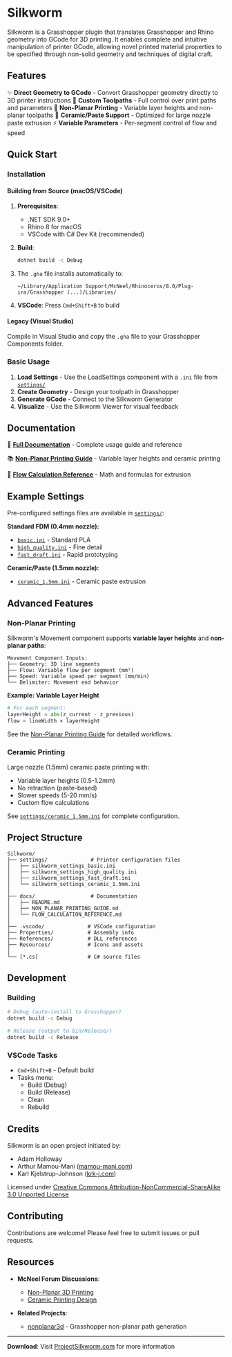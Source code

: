 # Silkworm

Silkworm is a Grasshopper plugin that translates Grasshopper and Rhino geometry into GCode for 3D printing. It enables complete and intuitive manipulation of printer GCode, allowing novel printed material properties to be specified through non-solid geometry and techniques of digital craft.

## Features

✨ **Direct Geometry to GCode** - Convert Grasshopper geometry directly to 3D printer instructions
🎨 **Custom Toolpaths** - Full control over print paths and parameters
🌊 **Non-Planar Printing** - Variable layer heights and non-planar toolpaths
🏺 **Ceramic/Paste Support** - Optimized for large nozzle paste extrusion
⚡ **Variable Parameters** - Per-segment control of flow and speed

## Quick Start

### Installation

#### Building from Source (macOS/VSCode)

1. **Prerequisites**:
   - .NET SDK 9.0+
   - Rhino 8 for macOS
   - VSCode with C# Dev Kit (recommended)

2. **Build**:
   ```bash
   dotnet build -c Debug
   ```

3. The `.gha` file installs automatically to:
   ```
   ~/Library/Application Support/McNeel/Rhinoceros/8.0/Plug-ins/Grasshopper (...)/Libraries/
   ```

4. **VSCode**: Press `Cmd+Shift+B` to build

#### Legacy (Visual Studio)

Compile in Visual Studio and copy the `.gha` file to your Grasshopper Components folder.

### Basic Usage

1. **Load Settings** - Use the LoadSettings component with a `.ini` file from [`settings/`](settings/)
2. **Create Geometry** - Design your toolpath in Grasshopper
3. **Generate GCode** - Connect to the Silkworm Generator
4. **Visualize** - Use the Silkworm Viewer for visual feedback

## Documentation

📖 **[Full Documentation](docs/README.md)** - Complete usage guide and reference

📚 **[Non-Planar Printing Guide](docs/NON_PLANAR_PRINTING_GUIDE.md)** - Variable layer heights and ceramic printing

🔢 **[Flow Calculation Reference](docs/FLOW_CALCULATION_REFERENCE.md)** - Math and formulas for extrusion

## Example Settings

Pre-configured settings files are available in [`settings/`](settings/):

**Standard FDM (0.4mm nozzle):**
- [`basic.ini`](settings/silkworm_settings_basic.ini) - Standard PLA
- [`high_quality.ini`](settings/silkworm_settings_high_quality.ini) - Fine detail
- [`fast_draft.ini`](settings/silkworm_settings_fast_draft.ini) - Rapid prototyping

**Ceramic/Paste (1.5mm nozzle):**
- [`ceramic_1.5mm.ini`](settings/silkworm_settings_ceramic_1.5mm.ini) - Ceramic paste extrusion

## Advanced Features

### Non-Planar Printing

Silkworm's Movement component supports **variable layer heights** and **non-planar paths**:

```
Movement Component Inputs:
├── Geometry: 3D line segments
├── Flow: Variable flow per segment (mm²)
├── Speed: Variable speed per segment (mm/min)
└── Delimiter: Movement end behavior
```

**Example: Variable Layer Height**
```python
# For each segment:
layerHeight = abs(z_current - z_previous)
flow = lineWidth × layerHeight
```

See the [Non-Planar Printing Guide](docs/NON_PLANAR_PRINTING_GUIDE.md) for detailed workflows.

### Ceramic Printing

Large nozzle (1.5mm) ceramic paste printing with:
- Variable layer heights (0.5-1.2mm)
- No retraction (paste-based)
- Slower speeds (5-20 mm/s)
- Custom flow calculations

See [`settings/ceramic_1.5mm.ini`](settings/silkworm_settings_ceramic_1.5mm.ini) for complete configuration.

## Project Structure

```
Silkworm/
├── settings/              # Printer configuration files
│   ├── silkworm_settings_basic.ini
│   ├── silkworm_settings_high_quality.ini
│   ├── silkworm_settings_fast_draft.ini
│   └── silkworm_settings_ceramic_1.5mm.ini
│
├── docs/                  # Documentation
│   ├── README.md
│   ├── NON_PLANAR_PRINTING_GUIDE.md
│   └── FLOW_CALCULATION_REFERENCE.md
│
├── .vscode/              # VSCode configuration
├── Properties/           # Assembly info
├── References/           # DLL references
├── Resources/            # Icons and assets
│
└── [*.cs]                # C# source files
```

## Development

### Building

```bash
# Debug (auto-install to Grasshopper)
dotnet build -c Debug

# Release (output to bin/Release/)
dotnet build -c Release
```

### VSCode Tasks

- `Cmd+Shift+B` - Default build
- Tasks menu:
  - Build (Debug)
  - Build (Release)
  - Clean
  - Rebuild

## Credits

Silkworm is an open project initiated by:
- Adam Holloway
- Arthur Mamou-Mani ([mamou-mani.com](http://mamou-mani.com))
- Karl Kjelstrup-Johnson ([krk-j.com](http://krk-j.com))

Licensed under [Creative Commons Attribution-NonCommercial-ShareAlike 3.0 Unported License](http://creativecommons.org/licenses/by-nc-sa/3.0/)

## Contributing

Contributions are welcome! Please feel free to submit issues or pull requests.

## Resources

- **McNeel Forum Discussions**:
  - [Non-Planar 3D Printing](https://discourse.mcneel.com/t/non-planar-3d-printing/151873)
  - [Ceramic Printing Design](https://discourse.mcneel.com/t/designing-for-3d-printing-especially-ceramics/79137)

- **Related Projects**:
  - [nonplanar3d](https://github.com/r3dsign/nonplanar3d) - Grasshopper non-planar path generation

---

**Download**: Visit [ProjectSilkworm.com](http://ProjectSilkworm.com) for more information

